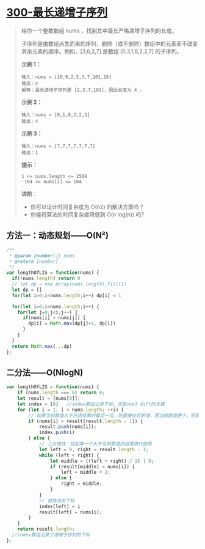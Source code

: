 # [300-最长递增子序列](https://leetcode-cn.com/problems/longest-increasing-subsequence/)

> 给你一个整数数组 nums ，找到其中最长严格递增子序列的长度。
>
> 子序列是由数组派生而来的序列，删除（或不删除）数组中的元素而不改变其余元素的顺序。例如，[3,6,2,7] 是数组 [0,3,1,6,2,2,7] 的子序列。
>
> **示例 1：**
>
> ```
> 输入：nums = [10,9,2,5,3,7,101,18]
> 输出：4
> 解释：最长递增子序列是 [2,3,7,101]，因此长度为 4 。
> ```
>
> **示例 2：**
>
> ```
> 输入：nums = [0,1,0,3,2,3]
> 输出：4
> ```
>
> **示例 3：**
>
> ```
> 输入：nums = [7,7,7,7,7,7,7]
> 输出：1
> ```
>
> **提示：**
>
> ```
> 1 <= nums.length <= 2500
> -104 <= nums[i] <= 104
> ```
>
> **进阶**：
>
> - 你可以设计时间复杂度为 O(n2) 的解决方案吗？
> - 你能将算法的时间复杂度降低到 O(n log(n)) 吗?

## 方法一：动态规划——O(N²)

```javascript
/**
 * @param {number[]} nums
 * @return {number}
 */
var lengthOfLIS = function(nums) {
  if(!nums.length) return 0
  // let dp = new Array(nums.length).fill(1)
  let dp = []
  for(let i=0;i<nums.length;i++) dp[i] = 1

  for(let i=0;i<nums.length;i++) {
    for(let j=0;j<i;j++) {
      if(nums[i] > nums[j]) {
        dp[i] = Math.max(dp[j]+1, dp[i])
      }
    }
  }
  return Math.max(...dp)
};
```

## 二分法——O(NlogN)

```javascript
var lengthOfLIS = function(nums) {
    if (nums.length === 0) return 0;
    let result = [nums[0]];
    let index = [0]   //index数组记录下标，也是vue3 diff的关键
    for (let i = 1; i < nums.length; ++i) {
        // 如果当前数值大于已选结果的最后一位，则直接往后新增，若当前数值更小，则直接替换前面第一个大于它的数值
        if (nums[i] > result[result.length - 1]) {
            result.push(nums[i]);
            index.push(i)
        } else {
            // 二分查找：找到第一个大于当前数值的结果进行替换
            let left = 0, right = result.length - 1;
            while (left < right) {
                let middle = ((left + right) / 2) | 0;
                if (result[middle] < nums[i]) {
                    left = middle + 1;
                } else {
                    right = middle;
                }
            }
            // 替换当前下标
            index[left] = i
            result[left] = nums[i];
        }
    }
    return result.length;
  //index数组记录了递增子序列的下标
};
```

